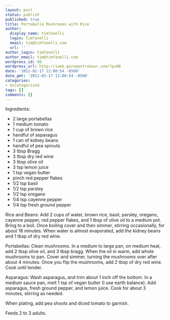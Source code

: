 ```yaml
---
layout: post
status: publish
published: true
title: Portabella Mushrooms with Rice
author:
  display_name: timfanelli
  login: timfanelli
  email: tim@timfanelli.com
  url: ''
author_login: timfanelli
author_email: tim@timfanelli.com
wordpress_id: 98
wordpress_url: http://iweb.gurumantrakaur.com/?p=98
date: '2011-02-17 12:00:54 -0500'
date_gmt: '2011-02-17 12:00:54 -0500'
categories:
- Uncategorized
tags: []
comments: []
---
```

Ingredients:

* 2 large portabellas
* 1 medium tomato
* 1 cup of brown rice
* handful of asparagus
* 1 can of kidney beans
* handful of pea sprouts
* 3 tbsp Bragg <!--more-->
* 3 tbsp dry red wine
* 3 tbsp olive oil
* 3 tsp lemon juice
* 1 tsp vegan butter
* pinch red pepper flakes
* 1/2 tsp basil
* 1/2 tsp parsley
* 1/2 tsp oregano
* 1/4 tsp cayenne pepper
* 1/4 tsp fresh ground pepper

Rice and Beans: Add 2 cups of water, brown rice, basil, parsley, oregano, cayenne pepper, red pepper flakes, and 1 tbsp of olive oil to a medium pot. Bring to a boil. Once boiling cover and then simmer, stirring occasionally, for about 18 minutes. When water is almost evaporated, add the kidney beans and 1 tbsp of dry red wine.

<!--more-->
Portabellas: Clean mushrooms. In a medium to large pan, on medium heat, add 2 tbsp olive oil, and 3 tbsp bragg. When the oil in warm, add whole mushrooms to pan. Cover and simmer, turning the mushrooms over after about 4 minutes. Once you flip the mushrooms, add 2 tbsp of dry red wine. Cook until tender.

Asparagus: Wash asparagus, and trim about 1 inch off the bottom. In a medium sauce pan, melt 1 tsp of vegan butter (I use earth balance). Add asparagus, fresh ground pepper, and lemon juice. Cook for about 3 minutes, stirring as needed.

When plating, add pea shoots and diced tomato to garnish.

Feeds 2 to 3 adults.
